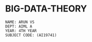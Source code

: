 # BIG-DATA-THEORY

    NAME: ARUN VS
    DEPT: AIML A
    YEAR: 4TH YEAR
    SUBJECT CODE: (AI19741)
